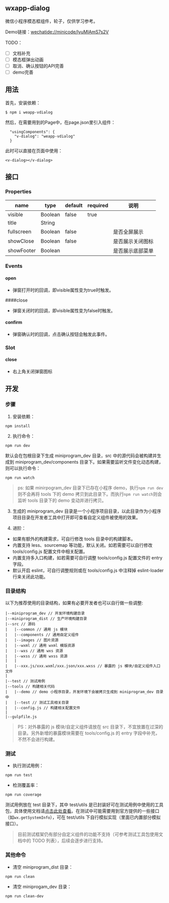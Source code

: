 ## wxapp-dialog

微信小程序模态框组件，轮子，仅供学习参考。

Demo链接：[wechatide://minicode/IyuMIAmS7s2V](wechatide://minicode/IyuMIAmS7s2V)

TODO：
- [ ] 文档补充
- [ ] 模态框弹出动画
- [ ] 取消、确认按钮的API完善
- [ ] demo完善

## 用法

首先，安装依赖：

```
$ npm i weapp-vdialog
```

然后，在需要用到的Page中，在page.json里引入组件：

```
  "usingComponents": {
    "v-dialog": "weapp-vdialog"
  }
```

此时可以直接在页面中使用：

```
<v-dialog></v-dialog>
```

## 接口

### Properties

| name       | type    | default | required | 说明             |
| ---------- | ------- | ------- | -------- | ---------------- |
| visible    | Boolean | false   | true     |                  |
| title      | String  |         |          |                  |
| fullscreen | Boolean | false   |          | 是否全屏展示     |
| showClose  | Boolean | false   |          | 是否展示关闭图标 |
| showFooter | Boolean |         |          | 是否展示底部菜单 |

### Events

#### open

- 弹窗打开时的回调，即visible属性变为true时触发。

####close

- 弹窗关闭时的回调，即visible属性变为false时触发。

#### confirm

- 弹窗确认时的回调，点击确认按钮会触发此事件。

### Slot

#### close

- 右上角关闭弹窗图标


## 开发
### 步骤

1. 安装依赖：

```
npm install
```

2. 执行命令：

```
npm run dev
```

默认会在包根目录下生成 miniprogram\_dev 目录，src 中的源代码会被构建并生成到 miniprogram\_dev/components 目录下。如果需要监听文件变化动态构建，则可以执行命令：

```
npm run watch
```

> ps: 如果 minirpogram\_dev 目录下已存在小程序 demo，执行`npm run dev`则不会再将 tools 下的 demo 拷贝到此目录下。而执行`npm run watch`则会监听 tools 目录下的 demo 变动并进行拷贝。

3. 生成的 miniprogram\_dev 目录是一个小程序项目目录，以此目录作为小程序项目目录在开发者工具中打开即可查看自定义组件被使用的效果。

4. 进阶：

* 如果有额外的构建需求，可自行修改 tools 目录中的构建脚本。
* 内置支持 less、sourcemap 等功能，默认关闭。如若需要可以自行修改 tools/config.js 配置文件中相关配置。
* 内置支持多入口构建，如若需要可自行调整 tools/config.js 配置文件的 entry 字段。
* 默认开启 eslint，可自行调整规则或在 tools/config.js 中注释掉 eslint-loader 行来关闭此功能。

### 目录结构

以下为推荐使用的目录结构，如果有必要开发者也可以自行做一些调整:

```
|--miniprogram_dev // 开发环境构建目录
|--miniprogram_dist // 生产环境构建目录
|--src // 源码
|   |--common // 通用 js 模块
|   |--components // 通用自定义组件
|   |--images // 图片资源
|   |--wxml // 通用 wxml 模版资源
|   |--wxs // 通用 wxs 资源
|   |--wxss // 通用 wxss 资源
|   |
|   |--xxx.js/xxx.wxml/xxx.json/xxx.wxss // 暴露的 js 模块/自定义组件入口文件
|
|--test // 测试用例
|--tools // 构建相关代码
|   |--demo // demo 小程序目录，开发环境下会被拷贝生成到 miniprogram_dev 目录中
|   |--test // 测试工具相关目录
|   |--config.js // 构建相关配置文件
|
|--gulpfile.js
```

> PS：对外暴露的 js 模块/自定义组件请放在 src 目录下，不宜放置在过深的目录。另外新增的暴露模块需要在 tools/config.js 的 entry 字段中补充，不然不会进行构建。

### 测试

* 执行测试用例：

```
npm run test
```

* 检测覆盖率：

```
npm run coverage
```

测试用例放在 test 目录下，其中 test/utils 是已封装好可在测试用例中使用的工具包，具体使用文档请[点击此处查看](./docs/test.md)。在测试中可能需要用到官方提供的一些接口（如`wx.getSystemInfo`），可在 test/utils 下自行模拟实现（里面已内置部分模拟接口）。

> 目前测试框架仍有部分自定义组件的功能不支持（可参考测试工具包使用文档中的 TODO 列表），后续会逐步进行支持。

### 其他命令

* 清空 miniprogram_dist 目录：

```
npm run clean
```

* 清空 miniprogam_dev 目录：

```
npm run clean-dev
```

